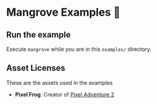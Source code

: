 # Mangrove Examples 🌳

## Run the example

Execute `mangrove` while you are in this `examples/` directory.




## Asset Licenses
These are the assets used in the examples

- **Pixel Frog**: Creator of [Pixel Adventure 2](https://pixelfrog-assets.itch.io/pixel-adventure-2)
